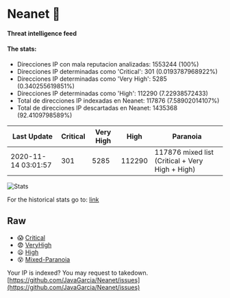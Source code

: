 # Neanet :hocho:
#### Threat intelligence feed
#### The stats:

- Direcciones IP con mala reputacion analizadas: 1553244 (100%)
- Direcciones IP determinadas como 'Critical':  301 (0.0193787968922%)
- Direcciones IP determinadas como 'Very High':  5285 (0.340255619851%)
- Direcciones IP determinadas como 'High':  112290 (7.22938572433)
- Total de direcciones IP indexadas en Neanet:  117876 (7.58902014107%)
- Total de direcciones IP descartadas en Neanet:  1435368 (92.4109798589%)

| Last Update | Critical | Very High | High | Paranoia |
| --- | --- | --- | --- | --- |
| 2020-11-14 03:01:57 | 301 | 5285 | 112290 | 117876 mixed list (Critical + Very High + High)|

![Stats](https://docs.google.com/spreadsheets/d/e/2PACX-1vSnaNMIXVabIpDJjufMlzH7poXnshF3mgd8Is1g9ytUEzVsP5my4Trn8f-xkoLLQ38xpL3HtmUexLo6/pubchart?oid=501124687&format=image)

For the historical stats go to: [link](/stats.csv)
## Raw
- :scream: [Critical](https://raw.githubusercontent.com/JavaGarcia/Neanet/master/blacklists/neanet_critical.txt)
- :fearful: [VeryHigh](https://raw.githubusercontent.com/JavaGarcia/Neanet/master/blacklists/neanet_veryHigh.txtt)
- :frowning: [High](https://raw.githubusercontent.com/JavaGarcia/Neanet/master/blacklists/neanet_high.txt)
- :dizzy_face: [Mixed-Paranoia](https://raw.githubusercontent.com/JavaGarcia/Neanet/master/blacklists/neanet_all.txt)


Your IP is indexed? You may request to takedown. [https://github.com/JavaGarcia/Neanet/issues](https://github.com/JavaGarcia/Neanet/issues)















































































































































































































































































































































































































































































































































































































































































































































































































































































































































































































































































































































































































































































































































































































































































































































































































































































































































































































































































































































































































































































































































































































